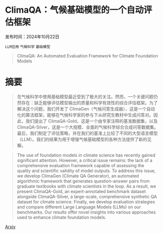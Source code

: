 # ClimaQA：气候基础模型的一个自动评估框架

发布时间：2024年10月22日

`LLM应用` `气候科学` `基础模型`

> ClimaQA: An Automated Evaluation Framework for Climate Foundation Models

# 摘要

> 在气候科学中使用基础模型最近受到了极大的关注。然而，一个关键问题仍然存在：缺乏能够评估模型输出的质量和科学有效性的综合评估框架。为了解决这个问题，我们开发了 ClimaGen（气候问答生成器），这是一个自动化的算法框架，能够在气候科学家的参与下从研究生教材中生成问答对。因此，我们提出了 ClimaQA-Gold，这是一个由专家注释的基准数据集，以及 ClimaQA-Silver，这是一个大规模、全面的气候科学综合合成问答数据集。最后，我们制定了评估策略，并在我们的基准上比较了不同的大型语言模型（LLM）。我们的结果为用于增强气候基础模型的各种方法提供了新的见解。

> The use of foundation models in climate science has recently gained significant attention. However, a critical issue remains: the lack of a comprehensive evaluation framework capable of assessing the quality and scientific validity of model outputs. To address this issue, we develop ClimaGen (Climate QA Generator), an automated algorithmic framework that generates question-answer pairs from graduate textbooks with climate scientists in the loop. As a result, we present ClimaQA-Gold, an expert-annotated benchmark dataset alongside ClimaQA-Silver, a large-scale, comprehensive synthetic QA dataset for climate science. Finally, we develop evaluation strategies and compare different Large Language Models (LLMs) on our benchmarks. Our results offer novel insights into various approaches used to enhance climate foundation models.

[Arxiv](https://arxiv.org/abs/2410.16701)